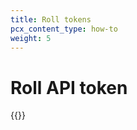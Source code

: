 ```yaml
---
title: Roll tokens
pcx_content_type: how-to
weight: 5
---
```


# Roll API token

{{<render file="_api-roll-token.md">}}